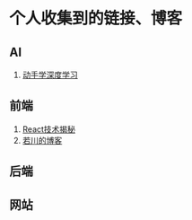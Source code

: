 # 个人收集到的链接、博客


## AI
1. [动手学深度学习](https://zh-v2.d2l.ai/)
## 前端

1. [React技术揭秘](https://react.iamkasong.com)
2. [若川的博客](https://ruochuan12.github.io/index)

## 后端


## 网站